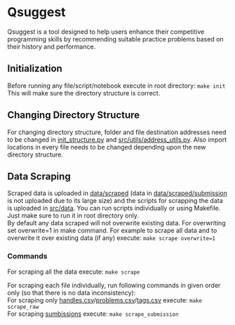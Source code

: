# **Qsuggest**  
Qsuggest is a tool designed to help users enhance their competitive programming skills by recommending suitable practice problems based on their history and performance.  

## **Initialization**
Before running any file/script/notebook execute in root directory: `make init`  
This will make sure the directory structure is correct.

## **Changing Directory Structure**
For changing directory structure, folder and file destination addresses need to be changed in [init_structure.py](init_structure.py) and [src/utils/address_utils.py](src/utils/address_utils.py). Also import locations in every file needs to be changed depending upon the new directory structure.

## **Data Scraping**  
Scraped data is uploaded in [data/scraped](data/scraped/) (data in [data/scraped/submission](data/scraped/submission/) is not uploaded due to its large size) and the scripts for scrapping the data is uploaded in [src/data](src/data/). You can run scripts individually or using Makefile. Just make sure to run it in root directory only.  
By default any data scraped will not overwrite existing data. For overwriting set overwrite=1 in make command. For example to scrape all data and to overwrite it over existing data (if any) execute: `make scrape overwrite=1`  
### **Commands**
For scraping all the data execute:  `make scrape`  


For scraping each file individually, run following commands in given order only (so that there is no data inconsistency):  
For scraping only [handles.csv](data/scraped/handles.csv)/[problems.csv](data/scraped/problems.csv)/[tags.csv](data/scraped/tags.csv) execute: `make scrape_raw`  
For scraping [sumbissions](data/scraped/submission) execute: `make scrape_submission`  

